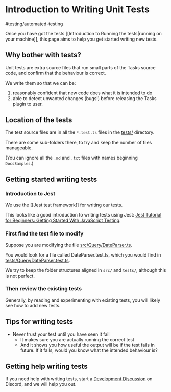 # Introduction to Writing Unit Tests

<span class="related-pages">#testing/automated-testing</span>

Once you have got the tests [[Introduction to Running the tests|running on your machine]], this page aims to help you get started writing new tests.

## Why bother with tests?

Unit tests are extra source files that run small parts of the Tasks source code, and confirm that the behaviour is correct.

We write them so that we can be:

1. reasonably confident that new code does what it is intended to do
2. able to detect unwanted changes (bugs!) before releasing the Tasks plugin to user.

## Location of the tests

The test source files are in all the `*.test.ts` files in the [tests/](https://github.com/obsidian-tasks-group/obsidian-tasks/tree/main/tests) directory.

There are some sub-folders there, to try and keep the number of files manageable.

(You can ignore all the `.md` and `.txt` files with names beginning `DocsSamples`.)

## Getting started writing tests

### Introduction to Jest

We use the [[Jest test framework]] for writing our tests.

This looks like a good introduction to writing tests using Jest: [Jest Tutorial for Beginners: Getting Started With JavaScript Testing](https://www.valentinog.com/blog/jest/#test-structure-and-a-first-failing-test).

### First find the test file to modify

Suppose you are modifying the file [src/Query/DateParser.ts](https://github.com/obsidian-tasks-group/obsidian-tasks/blob/main/src/Query/DateParser.ts).

You would look for a file called DateParser.test.ts, which you would find in [tests/Query/DateParser.test.ts](https://github.com/obsidian-tasks-group/obsidian-tasks/blob/main/tests/Query/DateParser.test.ts).

We try to keep the folder structures aligned in `src/` and `tests/`, although this is not perfect.

### Then review the existing tests

Generally, by reading and experimenting with existing tests, you will likely see how to add new tests.

## Tips for writing tests

- Never trust your test until you have seen it fail
  - It makes sure you are actually running the correct test
  - And it shows you how useful the output will be if the test fails in future. If it fails, would you know what the intended behaviour is?

## Getting help writing tests

If you need help with writing tests, start a [Development Discussion](https://github.com/obsidian-tasks-group/obsidian-tasks/discussions/categories/development)  on Discord, and we will help you out.
